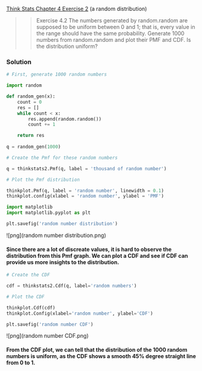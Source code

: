 [Think Stats Chapter 4 Exercise 2](http://greenteapress.com/thinkstats2/html/thinkstats2005.html#toc41) (a random distribution)

>> Exercise 4.2 The numbers generated by random.random are supposed to be uniform between 0 and 1; that is, every value in the range should have the same probability. Generate 1000 numbers from random.random and plot their PMF and CDF. Is the distribution uniform?

### Solution

```python
# First, generate 1000 random numbers

import random

def random_gen(x):
    count = 0
    res = []
    while count < x:
        res.append(random.random())
        count += 1

    return res
    
q = random_gen(1000)

# Create the Pmf for these random numbers

q = thinkstats2.Pmf(q, label = 'thousand of random number')

# Plot the Pmf distribution

thinkplot.Pmf(q, label = 'random number', linewidth = 0.1)
thinkplot.config(xlabel = 'random number', ylabel = 'PMF')

import matplotlib
import matplotlib.pyplot as plt

plt.savefig('random number distribution')

```

![png](random number distribution.png)

#### Since there are a lot of discreate values, it is hard to observe the distribution from this Pmf graph. We can plot a CDF and see if CDF can provide us more insights to the distribution.

```python
# Create the CDF

cdf = thinkstats2.Cdf(q, label='random numbers')

# Plot the CDF

thinkplot.Cdf(cdf)
thinkplot.Config(xlabel='random number', ylabel='CDF')

plt.savefig('random number CDF')

```

![png](random number CDF.png)

#### From the CDF plot, we can tell that the distribution of the 1000 random numbers is uniform, as the CDF shows a smooth 45% degree straight line from 0 to 1.
